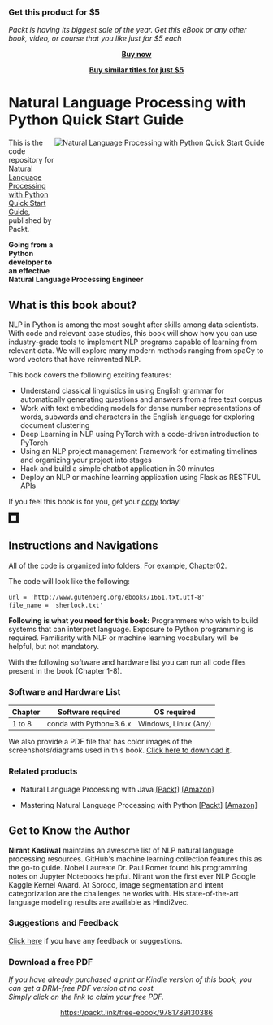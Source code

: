 
### Get this product for $5

<i>Packt is having its biggest sale of the year. Get this eBook or any other book, video, or course that you like just for $5 each</i>


<b><p align='center'>[Buy now](https://packt.link/9781789130386)</p></b>


<b><p align='center'>[Buy similar titles for just $5](https://subscription.packtpub.com/search)</p></b>


# Natural Language Processing with Python Quick Start Guide

<a href="https://www.packtpub.com/big-data-and-business-intelligence/natural-language-processing-python-quick-start-guide?utm_source=github&utm_medium=repository&utm_campaign=9781789130386 "><img src="https://d255esdrn735hr.cloudfront.net/sites/default/files/imagecache/ppv4_main_book_cover/B10832_cover.png" alt="Natural Language Processing with Python Quick Start Guide" height="256px" align="right"></a>

This is the code repository for [Natural Language Processing with Python Quick Start Guide](https://www.packtpub.com/big-data-and-business-intelligence/natural-language-processing-python-quick-start-guide?utm_source=github&utm_medium=repository&utm_campaign=9781789130386 ), published by Packt.

**Going from a Python developer to an effective Natural Language Processing Engineer**

## What is this book about?
NLP in Python is among the most sought after skills among data scientists. With code and relevant case studies, this book will show how you can use industry-grade tools to implement NLP programs capable of learning from relevant data. We will explore many modern methods ranging from spaCy to word vectors that have reinvented NLP.

This book covers the following exciting features:
* Understand classical linguistics in using English grammar for automatically generating questions and answers from a free text corpus 
* Work with text embedding models for dense number representations of words, subwords and characters in the English language for exploring document clustering 
* Deep Learning in NLP using PyTorch with a code-driven introduction to PyTorch 
* Using an NLP project management Framework for estimating timelines and organizing your project into stages 
* Hack and build a simple chatbot application in 30 minutes 
* Deploy an NLP or machine learning application using Flask as RESTFUL APIs 

If you feel this book is for you, get your [copy](https://www.amazon.com/dp/B07L3PLQS1) today!

<a href="https://www.packtpub.com/?utm_source=github&utm_medium=banner&utm_campaign=GitHubBanner"><img src="https://raw.githubusercontent.com/PacktPublishing/GitHub/master/GitHub.png" 
alt="https://www.packtpub.com/" border="5" /></a>

## Instructions and Navigations
All of the code is organized into folders. For example, Chapter02.

The code will look like the following:
```
url = 'http://www.gutenberg.org/ebooks/1661.txt.utf-8'
file_name = 'sherlock.txt'
```

**Following is what you need for this book:**
Programmers who wish to build systems that can interpret language. Exposure to Python programming is required. Familiarity with NLP or machine learning vocabulary will be helpful, but not mandatory.	

With the following software and hardware list you can run all code files present in the book (Chapter 1-8).
### Software and Hardware List
| Chapter | Software required | OS required |
| -------- | ------------------------------------ | ----------------------------------- |
| 1 to 8 | conda with Python=3.6.x | Windows, Linux (Any) |

We also provide a PDF file that has color images of the screenshots/diagrams used in this book. [Click here to download it](http://www.packtpub.com/sites/default/files/downloads/9781789130386_ColorImages.pdf).

### Related products
* Natural Language Processing with Java  [[Packt]](https://india.packtpub.com/in/application-development/natural-language-processing-java?utm_source=github&utm_medium=repository&utm_campaign=) [[Amazon]](https://www.amazon.com/dp/1788993497)

* Mastering Natural Language Processing with Python  [[Packt]](https://india.packtpub.com/in/big-data-and-business-intelligence/mastering-natural-language-processing-python?utm_source=github&utm_medium=repository&utm_campaign=) [[Amazon]](https://www.amazon.com/dp/1783989041)


## Get to Know the Author
**Nirant Kasliwal**
maintains an awesome list of NLP natural language processing resources. GitHub's machine learning collection features this as the go-to guide. Nobel Laureate Dr. Paul Romer found his programming notes on Jupyter Notebooks helpful. Nirant won the first ever NLP Google Kaggle Kernel Award. At Soroco, image segmentation and intent categorization are the challenges he works with. His state-of-the-art language modeling results are available as Hindi2vec.


### Suggestions and Feedback
[Click here](https://docs.google.com/forms/d/e/1FAIpQLSdy7dATC6QmEL81FIUuymZ0Wy9vH1jHkvpY57OiMeKGqib_Ow/viewform) if you have any feedback or suggestions.


### Download a free PDF

 <i>If you have already purchased a print or Kindle version of this book, you can get a DRM-free PDF version at no cost.<br>Simply click on the link to claim your free PDF.</i>
<p align="center"> <a href="https://packt.link/free-ebook/9781789130386">https://packt.link/free-ebook/9781789130386 </a> </p>
